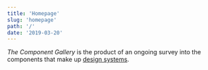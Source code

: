 ```yaml
---
title: 'Homepage'
slug: 'homepage'
path: '/'
date: '2019-03-20'
---
```


_The Component Gallery_ is the product of an ongoing survey into the components that make up [design systems](design-systems).
